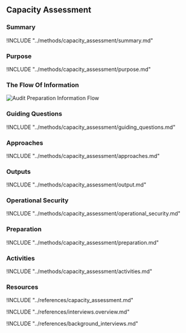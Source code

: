 ## Capacity Assessment

### Summary
!INCLUDE "../methods/capacity_assessment/summary.md"

### Purpose
!INCLUDE "../methods/capacity_assessment/purpose.md"

### The Flow Of Information
![Audit Preparation Information Flow](images/info_flows/capacity_assessment.svg)

### Guiding Questions
!INCLUDE "../methods/capacity_assessment/guiding_questions.md"

### Approaches
!INCLUDE "../methods/capacity_assessment/approaches.md"

### Outputs
!INCLUDE "../methods/capacity_assessment/output.md"

### Operational Security
!INCLUDE "../methods/capacity_assessment/operational_security.md"

### Preparation
!INCLUDE "../methods/capacity_assessment/preparation.md"

### Activities
!INCLUDE "../methods/capacity_assessment/activities.md"

### Resources

<div class="greybox">
!INCLUDE "../references/capacity_assessment.md"

!INCLUDE "../references/interviews.overview.md"

!INCLUDE "../references/background_interviews.md"

</div>
